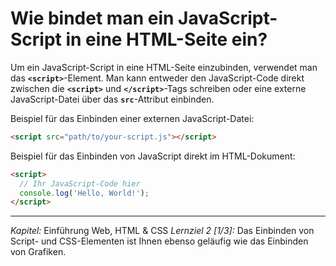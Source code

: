 # Wie bindet man ein JavaScript-Script in eine HTML-Seite ein?

Um ein JavaScript-Script in eine HTML-Seite einzubinden, verwendet man das **`<script>`**-Element. Man kann entweder den JavaScript-Code direkt zwischen die **`<script>`** und **`</script>`**-Tags schreiben oder eine externe JavaScript-Datei über das **`src`**-Attribut einbinden.

Beispiel für das Einbinden einer externen JavaScript-Datei:
```html
<script src="path/to/your-script.js"></script>
```

Beispiel für das Einbinden von JavaScript direkt im HTML-Dokument:
```html
<script>
  // Ihr JavaScript-Code hier
  console.log('Hello, World!');
</script>
```

---

_Kapitel:_ Einführung Web, HTML & CSS
_Lernziel 2 \[1/3\]:_ Das Einbinden von Script- und CSS-Elementen ist Ihnen ebenso geläufig wie das Einbinden von Grafiken.

